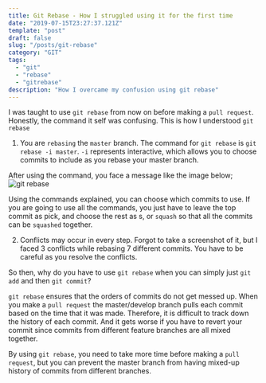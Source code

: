```yaml
---
title: Git Rebase - How I struggled using it for the first time
date: "2019-07-15T23:27:37.121Z"
template: "post"
draft: false
slug: "/posts/git-rebase"
category: "GIT"
tags:
  - "git"
  - "rebase"
  - "gitrebase"
description: "How I overcame my confusion using git rebase"
---
```


I was taught to use `git rebase` from now on before making a `pull request`. Honestly, the command it self was confusing. This is how I understood `git rebase`

1. You are `rebasing` the `master` branch.
   The command for `git rebase` is `git rebase -i master`. `-i` represents interactive, which allows you to choose commits to include as you rebase your master branch.

After using the command, you face a message like the image below;
![git rebase](https://scontent-gmp1-1.xx.fbcdn.net/v/t1.0-9/67501828_10219354644757759_6212543380459618304_o.jpg?_nc_cat=110&_nc_oc=AQkU3NMI1N-Dt3nhhMx3X3hjcBTPU36dROO_QyGiD2i3tsOx4NjDBAiA8LESjLeZ-Lo&_nc_ht=scontent-gmp1-1.xx&oh=b3b11394c762f66891a3e793624a49ab&oe=5DC07CD2)

Using the commands explained, you can choose which commits to use. If you are going to use all the commands, you just have to leave the top commit as pick, and choose the rest as s, or `squash` so that all the commits can be `squashed` together.

2. Conflicts may occur in every step.
   Forgot to take a screenshot of it, but I faced 3 conflicts while rebasing 7 different commits. You have to be careful as you resolve the conflicts.

So then, why do you have to use `git rebase` when you can simply just `git add` and then `git commit`?

`git rebase` ensures that the orders of commits do not get messed up. When you make a `pull request` the master/develop branch pulls each commit based on the time that it was made. Therefore, it is difficult to track down the history of each commit. And it gets worse if you have to revert your commit since commits from different feature branches are all mixed together.

By using `git rebase`, you need to take more time before making a `pull request`, but you can prevent the master branch from having mixed-up history of commits from different branches.
